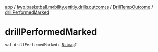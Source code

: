 [app](../../index.md) / [hwp.basketball.mobility.entitiy.drills.outcomes](../index.md) / [DrillTempOutcome](index.md) / [drillPerformedMarked](.)

# drillPerformedMarked

`val drillPerformedMarked: `[`Bitmap`](https://developer.android.com/reference/android/graphics/Bitmap.html)`?`